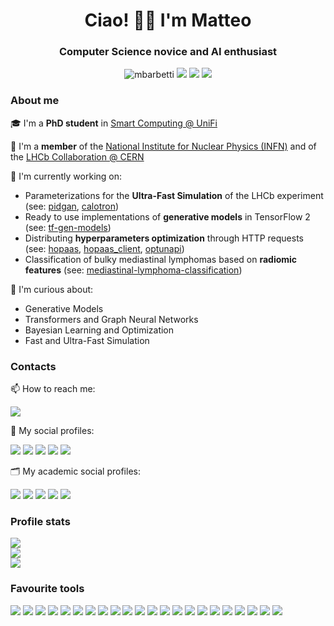 <h1 align="center">Ciao! 👋🏻 I'm Matteo</h1>
<h3 align="center">Computer Science novice and AI enthusiast</h3>
<p align="center">
  <img src="https://komarev.com/ghpvc/?username=mbarbetti" alt="mbarbetti"/>
  <a href="https://github.com/mbarbetti"><img src="https://img.shields.io/badge/GitHub-mbarbetti-171515?style=flat&logo=github&logoColor=white"/></a>
  <a href="https://gitlab.cern.ch/mabarbet"><img src="https://img.shields.io/badge/GitLab.cern-mabarbet-e24329?style=flat&logo=gitlab&logoColor=white"/></a>
  <!--
  <a href="https://baltig.infn.it/barbetti_matteo"><img src="https://img.shields.io/badge/GitLab.infn-barbetti_matteo-e24329?style=flat&logo=gitlab&logoColor=white"/>
  -->
</a>
  <a href="https://www.kaggle.com/mbarbetti"><img src="https://img.shields.io/badge/Kaggle-mbarbetti-37bae8?style=flat&logo=kaggle&logoColor=white"/></a>
</p>

<!-- ABOUT ME -->
### About me

🎓 I'm a **PhD student** in [Smart Computing @ UniFi](https://smartcomputing.unifi.it/)

🧪 I'm a **member** of the [National Institute for Nuclear Physics (INFN)](https://home.infn.it/en/) and of the [LHCb Collaboration @ CERN](http://lhcb.web.cern.ch/)

🚧 I'm currently working on:
  - Parameterizations for the **Ultra-Fast Simulation** of the LHCb experiment (see: [pidgan](https://github.com/mbarbetti/pidgan), [calotron](https://github.com/mbarbetti/calotron))
  - Ready to use implementations of **generative models** in TensorFlow 2 (see: [tf-gen-models](https://github.com/mbarbetti/tf-gen-models))
  - Distributing **hyperparameters optimization** through HTTP requests (see: [hopaas](https://hopaas.cloud.infn.it), [hopaas_client](https://github.com/landerlini/hopaas_client), [optunapi](https://github.com/mbarbetti/optunapi))
  - Classification of bulky mediastinal lymphomas based on **radiomic features** (see: [mediastinal-lymphoma-classification](https://github.com/mbarbetti/mediastinal-lymphoma-classification))

🤔 I'm curious about:
  - Generative Models
  - Transformers and Graph Neural Networks
  - Bayesian Learning and Optimization
  - Fast and Ultra-Fast Simulation

<!-- CONTACTS -->
### Contacts

📫 How to reach me:
<p align="left">
  <a href="mailto:matteo.barbetti@unifi.it"><img src="https://img.shields.io/badge/Gmail-matteo.barbetti@unifi.it-D14836?style=flat&logo=gmail&logoColor=white"/></a>
</p>

💬 My social profiles:
<p align="left">
  <a href="https://www.threads.net/@m.barbetz"><img src="https://img.shields.io/badge/Threads-black?style=flat&logo=threads&logoColor=white"/></a>
  <a href="https://www.linkedin.com/in/matteo-barbetti/"><img src="https://img.shields.io/badge/LinkedIn-2867b2?style=flat&logo=linkedin&logoColor=white"/></a>
  <a href="https://www.tiktok.com/@m.barbetz"><img src="https://img.shields.io/badge/TikTok-010101?style=flat&logo=tiktok&logoColor=white"/></a>
  <a href="https://www.instagram.com/m.barbetz/"><img src="https://img.shields.io/badge/Instagram-dd2a7b?style=flat&logo=instagram&logoColor=white"/></a>
  <a href="https://twitter.com/mbarbetz"><img src="https://img.shields.io/badge/Twitter-black?style=flat&logo=x&logoColor=white"/></a>
</p>

🗂️ My academic social profiles:
<p align="left">
  <a href="https://orcid.org/0000-0002-6704-6914"><img src="https://img.shields.io/badge/ORCID-A6CE39?style=flat&logo=ORCID&logoColor=white"/></a>
  <a href="https://inspirehep.net/authors/1908127"><img src="https://img.shields.io/badge/iNSPIRE_HEP-08142c?style=flat&logo=inspire&logoColor=white"/></a>
  <a href="https://www.researchgate.net/profile/Matteo-Barbetti"><img src="https://img.shields.io/badge/ResearchGate-00d0af?style=flat&logo=ResearchGate&logoColor=white"/></a>
  <a href="https://scholar.google.com/citations?user=Ufpa6SIAAAAJ"><img src="https://img.shields.io/badge/GoogleScholar-4086f4?style=flat&logo=GoogleScholar&logoColor=white"/></a>
  <a href="https://www.semanticscholar.org/author/M.-Barbetti/2154060732"><img src="https://img.shields.io/badge/SemanticScholar-f4d45f?style=flat&logo=semanticscholar&logoColor=11223c&labelColor=11223c"/></a>
</p>

<!-- PROFILE STATS -->
### Profile stats

<p align="left">
  <a href="https://github.com/mbarbetti"><img align="center" src="https://github-readme-stats.vercel.app/api?username=mbarbetti&show_icons=true&include_all_commits=false&count_private=true&hide_title=false&hide_border=true&hide_rank=false&icon_color=#00CCFF&title_color=#00CCFF"/></a><br>
  <a href="https://github.com/mbarbetti"><img align="center" src="https://github-readme-stats.vercel.app/api/top-langs/?username=mbarbetti&hide=jupyter%20notebook&layout=compact&langs_count=10&hide_title=false&hide_border=true&icon_color=#00CCFF&title_color=#00CCFF"/></a><br>
  <a href="https://wakatime.com/@mbarbetti"><img align="center" src="https://github-readme-stats.vercel.app/api/wakatime?username=@mbarbetti&&langs_count=5&v=2&hide_title=false&hide_border=true&icon_color=#00CCFF&title_color=#00CCFF&card_width=80"/></a>
</p>

<!-- FAVOURITE TOOLS -->
### Favourite tools

![](https://img.shields.io/badge/OS-mac%20OS-000000?style=flat&logo=apple&logoColor=white)
![](https://img.shields.io/badge/OS-Windows-0078D6?style=flat&logo=windows&logoColor=white)
![](https://img.shields.io/badge/OS-Ubuntu-E95420?style=flat&logo=ubuntu&logoColor=white)
![](https://img.shields.io/badge/IDE-VIM-%2311AB00?&style=flat&logo=vim&logoColor=white)
![](https://img.shields.io/badge/IDE-VS_Code-007acc?style=flat&logo=visual%20studio%20code&logoColor=white)
![](https://img.shields.io/badge/IDE-PyCharm-000000?style=flat&logo=pycharm&logoColor=white)
![](https://img.shields.io/badge/IDE-Overleaf-47a141?style=flat&logo=overleaf&logoColor=white)
![](https://img.shields.io/badge/Code-Python-3673a5?style=flat&logo=python&logoColor=white)
![](https://img.shields.io/badge/Code-NumPy-777BB4?style=flat&logo=numpy&logoColor=white)
![](https://img.shields.io/badge/Code-Pandas-2C2D72?style=flat&logo=pandas&logoColor=white)
![](https://img.shields.io/badge/Code-sklearn-f89a36?style=flat&logo=scikit-learn&logoColor=white)
![](https://img.shields.io/badge/Code-Keras-d10000?style=flat&logo=keras&logoColor=white)
![](https://img.shields.io/badge/Code-TensorFlow-f57000?style=flat&logo=tensorflow&logoColor=white)
![](https://img.shields.io/badge/Code-PyTorch-EE4C2C?style=flat&logo=pytorch&logoColor=white)
![](https://img.shields.io/badge/Code-Colab-f9ab00?style=flat&logo=googlecolab&logoColor=white)
![](https://img.shields.io/badge/Code-Jupyter-F37626.svg?&style=flat&logo=Jupyter&logoColor=white)
![](https://img.shields.io/badge/Code-Docker-2497ed.svg?&style=flat&logo=docker&logoColor=white)
![](https://img.shields.io/badge/Code-LaTeX-008080?style=flat&logo=lateX&logoColor=white)
![](https://img.shields.io/badge/Code-Markdown-000000?style=flat&logo=markdown&logoColor=white)
![](https://img.shields.io/badge/Code-HTML-e44d26?style=flat&logo=html5&logoColor=white)
![](https://img.shields.io/badge/Code-CSS-1572b6?style=flat&logo=css3&logoColor=white)
![](https://img.shields.io/badge/Code-Git-f05030?style=flat&logo=git&logoColor=white)
